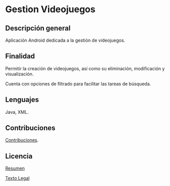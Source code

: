 # Gestion Videojuegos

## Descripción general

Aplicación Android dedicada a la gestión de videojuegos.

## Finalidad

Permitir la creación de videojuegos, así como su eliminación, modificación y visualización.

Cuenta con opciones de filtrado para facilitar las tareas de búsqueda.

## Lenguajes

Java, XML.

## Contribuciones

[Contribuciones](https://github.com/Ivanobix/GestionVideojuegos/issues).

## Licencia

[Resumen](https://creativecommons.org/licenses/by-nc/4.0/deed.es)

[Texto Legal](https://creativecommons.org/licenses/by-nc/4.0/legalcode.es)
